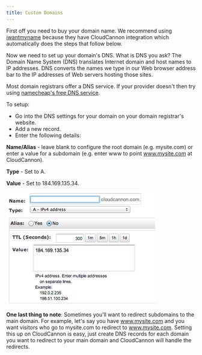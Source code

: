 ```yaml
---
title: Custom Domains
---
```


First off you need to buy your domain name. We recommend using [iwantmyname](http://www.shareasale.com/r.cfm?B=210738&U=852853&M=25581&urllink=https://iwantmyname.com/services/developer/cloud-cannon-custom-domains) because they have CloudCannon integration which automatically does the steps that follow below.

Now we need to set up your domain's DNS. What is DNS you ask? The Domain Name System (DNS) translates Internet domain and host names to IP addresses. DNS converts the names we type in our Web browser address bar to the IP addresses of Web servers hosting those sites.

Most domain registrars offer a DNS service. If your provider doesn't then try using [namecheap's free DNS service](https://www.namecheap.com/domains/freedns.aspx).

To setup:

* Go into the DNS settings for your domain on your domain registrar's website.
* Add a new record.
* Enter the following details:

**Name/Alias** - leave blank to configure the root domain (e.g. mysite.com) or enter a value for a subdomain (e.g. enter www to point www.mysite.com at CloudCannon).

**Type** - Set to A.

**Value** - Set to 184.169.135.34.

![DNS](/img/common_tasks/1.png)

**One last thing to note**: Sometimes you'll want to redirect subdomains to the main domain. For example, let's say you have www.mysite.com and you want visitors who go to mysite.com to redirect to www.mysite.com. Setting this up on CloudCannon is easy, just create DNS records for each domain you want to redirect to your main domain and CloudCannon will handle the redirects.

